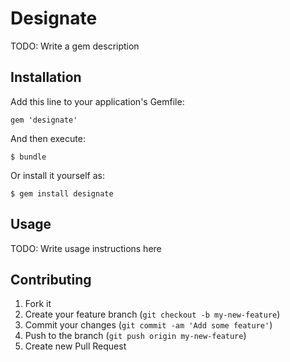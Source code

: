 # Designate

TODO: Write a gem description

## Installation

Add this line to your application's Gemfile:

    gem 'designate'

And then execute:

    $ bundle

Or install it yourself as:

    $ gem install designate

## Usage

TODO: Write usage instructions here

## Contributing

1. Fork it
2. Create your feature branch (`git checkout -b my-new-feature`)
3. Commit your changes (`git commit -am 'Add some feature'`)
4. Push to the branch (`git push origin my-new-feature`)
5. Create new Pull Request
